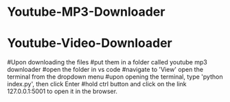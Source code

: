 # Youtube-MP3-Downloader
# Youtube-Video-Downloader
#Upon downloading the files
#put them in a folder called youtube mp3 downloader
#open the folder in vs code
#navigate to 'View' open the terminal from the dropdown menu
#upon opening the terminal, type 'python index.py', then click Enter
#hold ctrl button and click on the link 127.0.0.1:5001 to open it in the browser.
